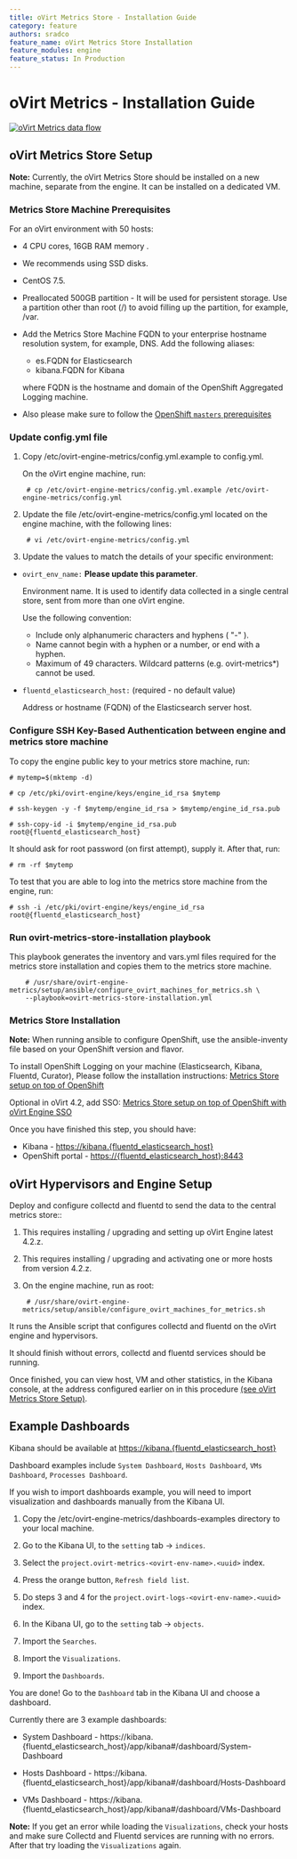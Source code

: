```yaml
---
title: oVirt Metrics Store - Installation Guide
category: feature
authors: sradco
feature_name: oVirt Metrics Store Installation
feature_modules: engine
feature_status: In Production
---
```

# oVirt Metrics - Installation Guide

[![oVirt Metrics data flow](/images/wiki/oVirtMetricsDataFlow.jpg)](/images/wiki/oVirtMetricsDataFlow.jpg)

## oVirt Metrics Store Setup

**Note:** Currently, the oVirt Metrics Store should be installed on a new machine, separate from the engine.
It can be installed on a dedicated VM.

### Metrics Store Machine Prerequisites

For an oVirt environment with 50 hosts: 
- 4 CPU cores, 16GB RAM memory .
- We recommends using SSD disks.
- CentOS 7.5.
- Preallocated 500GB partition - It will be used for persistent storage. Use a partition other than root (/) to avoid filling up the partition, for example, /var.
- Add the Metrics Store Machine FQDN to your enterprise hostname resolution system, for example, DNS.
Add the following aliases:

    - es.FQDN for Elasticsearch
    - kibana.FQDN for Kibana

    where FQDN is the hostname and domain of the OpenShift Aggregated Logging machine.
- Also please make sure to follow the [OpenShift `masters` prerequisites](https://docs.openshift.org/latest/install_config/install/prerequisites.html#hardware)

### Update config.yml file

1. Copy  /etc/ovirt-engine-metrics/config.yml.example  to config.yml.

   On the oVirt engine machine, run:

        # cp /etc/ovirt-engine-metrics/config.yml.example /etc/ovirt-engine-metrics/config.yml

2. Update the file /etc/ovirt-engine-metrics/config.yml located on the engine machine, with the following lines:

        # vi /etc/ovirt-engine-metrics/config.yml

3. Update the values to match the details of your specific environment:


- `ovirt_env_name:` **Please update this parameter**.

  Environment name. It is used to identify data collected in a single central
  store, sent from more than one oVirt engine.
  
  Use the following convention: 

  - Include only alphanumeric characters and hyphens ( "-" ).
  - Name cannot begin with a hyphen or a number, or end with a hyphen.
  - Maximum of 49 characters. Wildcard patterns (e.g. ovirt-metrics*) cannot be used.

- `fluentd_elasticsearch_host:` (required - no default value)

  Address or hostname (FQDN) of the Elasticsearch server host.
  
### Configure SSH Key-Based Authentication between engine and metrics store machine

To copy the engine public key to your metrics store machine, run:

    # mytemp=$(mktemp -d)

    # cp /etc/pki/ovirt-engine/keys/engine_id_rsa $mytemp

    # ssh-keygen -y -f $mytemp/engine_id_rsa > $mytemp/engine_id_rsa.pub

    # ssh-copy-id -i $mytemp/engine_id_rsa.pub root@{fluentd_elasticsearch_host}

It should ask for root password (on first attempt), supply it.
After that, run:

    # rm -rf $mytemp

To test that you are able to log into the metrics store machine from the engine, run:

    # ssh -i /etc/pki/ovirt-engine/keys/engine_id_rsa root@{fluentd_elasticsearch_host}

### Run ovirt-metrics-store-installation playbook

This playbook generates the inventory and vars.yml files required for the metrics store installation and copies them
to the metrics store machine.

        # /usr/share/ovirt-engine-metrics/setup/ansible/configure_ovirt_machines_for_metrics.sh \
        --playbook=ovirt-metrics-store-installation.yml

### Metrics Store Installation 

**Note:** When running ansible to configure OpenShift, use the ansible-inventy file based on your OpenShift version and flavor.

To install OpenShift Logging on your machine (Elasticsearch, Kibana, Fluentd, Curator), Please follow the installation instructions: [Metrics Store setup on top of OpenShift](https://www.ovirt.org/develop/release-management/features/metrics/setting-up-viaq-logging/)

Optional in oVirt 4.2, add SSO: [Metrics Store setup on top of OpenShift with oVirt Engine SSO](https://www.ovirt.org/blog/2017/05/openshift-openId-integration-with-engine-sso/)

Once you have finished this step, you should have:

  * Kibana - <https://kibana.{fluentd_elasticsearch_host}>
  * OpenShift portal - <https://{fluentd_elasticsearch_host}:8443>


## oVirt Hypervisors and Engine Setup ##

Deploy and configure collectd and fluentd to send the data to the central metrics store::

1. This requires installing / upgrading and setting up oVirt Engine latest 4.2.z.

2. This requires installing / upgrading and activating one or more hosts from version 4.2.z.

3. On the engine machine, run as root:

        # /usr/share/ovirt-engine-metrics/setup/ansible/configure_ovirt_machines_for_metrics.sh

It runs the Ansible script that configures collectd and fluentd on the oVirt engine and hypervisors.

It should finish without errors, collectd and fluentd services should be running.

Once finished, you can view host, VM and other statistics, in the Kibana console,
at the address configured earlier on in this procedure [(see oVirt Metrics Store Setup)](https://github.com/ViaQ/Main/blob/master/README-install.md#running-kibana).


## Example Dashboards

Kibana should be available at <https://kibana.{fluentd_elasticsearch_host}>

Dashboard examples include `System Dashboard`, `Hosts Dashboard`, `VMs Dashboard`, `Processes Dashboard`.

If you wish to import dashboards example, you will need to import visualization and dashboards manually from the Kibana UI.

1. Copy the /etc/ovirt-engine-metrics/dashboards-examples directory to your local machine.

2. Go to the Kibana UI, to the `setting` tab -> `indices`.

3. Select the `project.ovirt-metrics-<ovirt-env-name>.<uuid>` index.

4. Press the orange button, `Refresh field list`.

5. Do steps 3 and 4 for the `project.ovirt-logs-<ovirt-env-name>.<uuid>` index.

6. In the Kibana UI, go to the `setting` tab -> `objects`.

7. Import the `Searches`.

8. Import the `Visualizations`.

9. Import the `Dashboards`.

You are done! Go to the `Dashboard` tab in the Kibana UI and choose a dashboard.

Currently there are 3 example dashboards:

  * System Dashboard - https://kibana.{fluentd_elasticsearch_host}/app/kibana#/dashboard/System-Dashboard

  * Hosts Dashboard - https://kibana.{fluentd_elasticsearch_host}/app/kibana#/dashboard/Hosts-Dashboard
  
  * VMs Dashboard - https://kibana.{fluentd_elasticsearch_host}/app/kibana#/dashboard/VMs-Dashboard

**Note:** If you get an error while loading the `Visualizations`, check your hosts and make sure Collectd and Fluentd services are running with no errors. After that try loading the `Visualizations` again.
